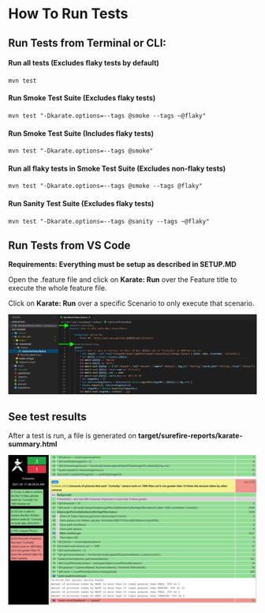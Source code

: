 # How To Run Tests

## Run Tests from Terminal or CLI:
#### Run all tests (Excludes flaky tests by default)
```
mvn test
```

#### Run Smoke Test Suite (Excludes flaky tests)
```
mvn test "-Dkarate.options=--tags @smoke --tags ~@flaky"
```

#### Run Smoke Test Suite (Includes flaky tests)
```
mvn test "-Dkarate.options=--tags @smoke"
```

#### Run all flaky tests in Smoke Test Suite (Excludes non-flaky tests)
```
mvn test "-Dkarate.options=--tags @smoke --tags @flaky"
```

#### Run Sanity Test Suite (Excludes flaky tests)
```
mvn test "-Dkarate.options=--tags @sanity --tags ~@flaky"
```



## Run Tests from VS Code

**Requirements: Everything must be setup as described in SETUP.MD**

Open the .feature file and click on **Karate: Run** over the Feature title to execute the whole feature file.

Click on **Karate: Run** over a specific Scenario to only execute that scenario.

![VS Code Screenshot](Karate-run-on-VS-Code.jpg?raw=true "VS Code Screenshot")

## See test results

After a test is run, a file is generated on **target/surefire-reports/karate-summary.html**

![Karate Summary Report](Karate-Summary-Report.jpg?raw=true "Karate Summary Report")